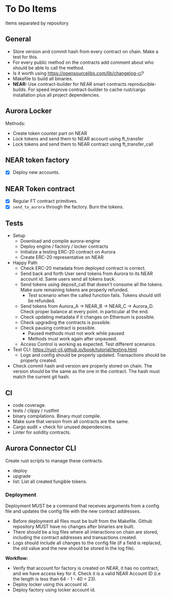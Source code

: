 # To Do Items

Items separated by repository

## General

-   Store version and commit hash from every contract on chain. Make a test for this.
-   For every public method on the contracts add comment about who should be able to call the method.
-   Is it worth using https://opensourcelibs.com/lib/changelog-ci?
-   Makefile to build all binaries.
-   **NEAR:** Use contract-builder for NEAR smart contracts reproducible-builds.
    For speed improve contract-builder to cache rust/cargo installation plus all project dependencies.

## Aurora Locker

Methods:

-   Create token counter part on NEAR
-   Lock tokens and send them to NEAR account using ft_transfer
-   Lock tokens and send them to NEAR contract using ft_transfer_call

## NEAR token factory

-   [x] Deploy new accounts.

## NEAR Token contract

-   [x] Regular FT contract primitives.
-   [x] `send_to_aurora` through the factory. Burn the tokens.

## Tests

-   Setup
    -   Download and compile aurora-engine
    -   Deploy engine / factory / locker contracts
    -   Initialize a testing ERC-20 contract on Aurora
    -   Create ERC-20 representative on NEAR
-   Happy Path
    -   Check ERC-20 metadata from deployed contract is correct.
    -   Send back and forth
        User send tokens from Aurora to its NEAR account id.
        Same users send all tokens back.
    -   Send tokens using deposit_call that doesn't consume all the tokens.
        Make sure remaining tokens are properly refunded.
        -   Test scenario when the called function fails. Tokens should still be refunded.
    -   Send tokens from Aurora_A -> NEAR_B -> NEAR_C -> Aurora_D.
        Check proper balance at every point. in particular at the end.
    -   Check updating metadata if it changes on Ethereum is possible.
    -   Check upgrading the contracts is possible.
    -   Check pausing contract is possible.
        -   Paused methods must not work while paused
        -   Methods must work again after unpaused.
    -   Access Control is working as expected.
        Test different scenarios.
-   Test CLI: https://rust-cli.github.io/book/tutorial/testing.html
    -   Logs and config should be properly updated. Transactions should be properly created.
-   Check commit hash and version are properly stored on chain.
    The version should be the same as the one in the contract.
    The hash must match the current git hash.

## CI

-   code coverage.
-   tests / clippy / rustfmt
-   binary compilations. Binary must compile.
-   Make sure that version from all contracts are the same.
-   Cargo audit + check for unused dependencies.
-   Linter for solidity contracts.

## Aurora Connector CLI

Create rust scripts to manage these contracts.

-   deploy
-   upgrade
-   list: List all created fungible tokens.

### Deployment

Deployment MUST be a command that receives arguments from a config file and updates the config file with the new contract addresses.

-   Before deployment all files must be built from the Makefile. Github repository MUST have no changes after binaries are built.
-   There should be a log files where all interactions on chain are stored, including the contract addresses and transactions created.
-   Logs should include all changes to the config file (if a field is replaced, the old value and the new should be stored in the log file).

**Workflow:**

-   Verify that account for factory is created on NEAR, it has no contract, and we have access key for it. Check it is a valid NEAR Account ID (i.e the length is less than 64 - 1 - 40 = 23).
-   Deploy locker using this account id.
-   Deploy factory using locker account id.
